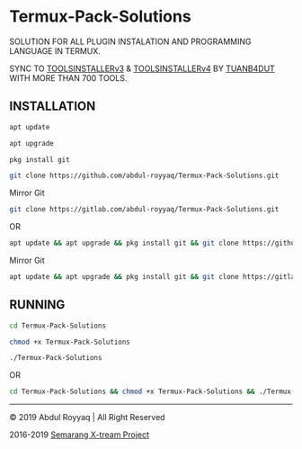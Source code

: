 # Termux-Pack-Solutions

SOLUTION FOR ALL PLUGIN INSTALATION AND PROGRAMMING LANGUAGE IN TERMUX.

SYNC TO [TOOLSINSTALLERv3](https://github.com/TUANB4DUT/TOOLSINSTALLERv3) & [TOOLSINSTALLERv4](https://github.com/TUANB4DUT/TOOLSINSTALLERv4) BY [TUANB4DUT](https://github.com/TUANB4DUT/) WITH MORE THAN 700 TOOLS.

## INSTALLATION

```bash
apt update
```
```bash
apt upgrade
```
```bash
pkg install git
```
```bash
git clone https://github.com/abdul-royyaq/Termux-Pack-Solutions.git
```

Mirror Git

```bash
git clone https://gitlab.com/abdul-royyaq/Termux-Pack-Solutions.git
```

OR

```bash
apt update && apt upgrade && pkg install git && git clone https://github.com/abdul-royyaq/Termux-Pack-Solutions.git
```

Mirror Git

```bash
apt update && apt upgrade && pkg install git && git clone https://gitlab.com/abdul-royyaq/Termux-Pack-Solutions.git
```

## RUNNING

```bash
cd Termux-Pack-Solutions
```
```bash
chmod +x Termux-Pack-Solutions
```
```bash
./Termux-Pack-Solutions
```

OR

```bash
cd Termux-Pack-Solutions && chmod +x Termux-Pack-Solutions && ./Termux-Pack-Solutions
```

---------------------------------------------------------------------------------------------------------------------------------------

© 2019 Abdul Royyaq | All Right Reserved

2016-2019 [Semarang X-tream Project](https://github.com/SemarangX-treamProject)

